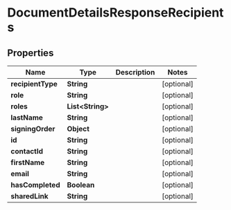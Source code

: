 

# DocumentDetailsResponseRecipients


## Properties

Name | Type | Description | Notes
------------ | ------------- | ------------- | -------------
**recipientType** | **String** |  |  [optional]
**role** | **String** |  |  [optional]
**roles** | **List&lt;String&gt;** |  |  [optional]
**lastName** | **String** |  |  [optional]
**signingOrder** | **Object** |  |  [optional]
**id** | **String** |  |  [optional]
**contactId** | **String** |  |  [optional]
**firstName** | **String** |  |  [optional]
**email** | **String** |  |  [optional]
**hasCompleted** | **Boolean** |  |  [optional]
**sharedLink** | **String** |  |  [optional]



